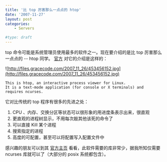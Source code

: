 ```yaml
---
title: '比 top 厉害那么一点点的 htop'
date: '2007-11-27'
layout: post
categories:
    - Servers

#type: draft
---
```


top 命令可能是系统管理员使用最多的软件之一。现在要介绍的是比 top 厉害那么一点点的 -- htop 同学。 [官方](http://htop.sourceforge.net/) 对它的介绍是这样的：

![http://files.gracecode.com/2007_11_26/453456152.jpg](http://files.gracecode.com/2007_11_26/453456152.jpg)

```
This is htop, an interactive process viewer for Linux. 
It is a text-mode application (for console or X terminals) and requires ncurses. 
```

它对比传统的 top 程序有很多的先进之处：

1. CPU 、内存、交换分区等状态可以很形象的用进度条表示出来，很直观
2. 更直观的进程树显示，不用每次敲其他该死的命令了
3. 可以直接 Kill 某个进程
4. 搜索指定的进程
5. 高度的可配置，甚至可以将配置写入配置文件中

感兴趣的朋友可以到其 [官方主页](http://htop.sourceforge.net/) 看看，此软件需要的库非常少，据我所知仅需要 ncurses 库就可以了（大部分的 posix 系统都包含）。
